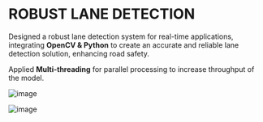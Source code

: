 # ROBUST LANE DETECTION

Designed a robust lane detection system for real-time applications, integrating **OpenCV & Python** to create an accurate and reliable lane detection solution, enhancing
road safety.

Applied **Multi-threading** for parallel processing to increase throughput of the model.

![image](https://github.com/RahulV-24/Robust_Lane_Detection_Using_OpenCV/assets/76695044/00692b54-ca12-4afe-8dc8-4df430689c1d)

![image](https://github.com/RahulV-24/Robust_Lane_Detection_Using_OpenCV/assets/76695044/ca34f30b-c421-4f8d-8783-d178a66bea57)


